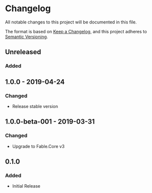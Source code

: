# Changelog
All notable changes to this project will be documented in this file.

The format is based on [Keep a Changelog](https://keepachangelog.com/en/1.0.0/),
and this project adheres to [Semantic Versioning](https://semver.org/spec/v2.0.0.html).

## Unreleased

### Added

## 1.0.0 - 2019-04-24

### Changed

* Release stable version

## 1.0.0-beta-001 - 2019-03-31

### Changed

* Upgrade to Fable.Core v3

## 0.1.0

### Added

* Initial Release

